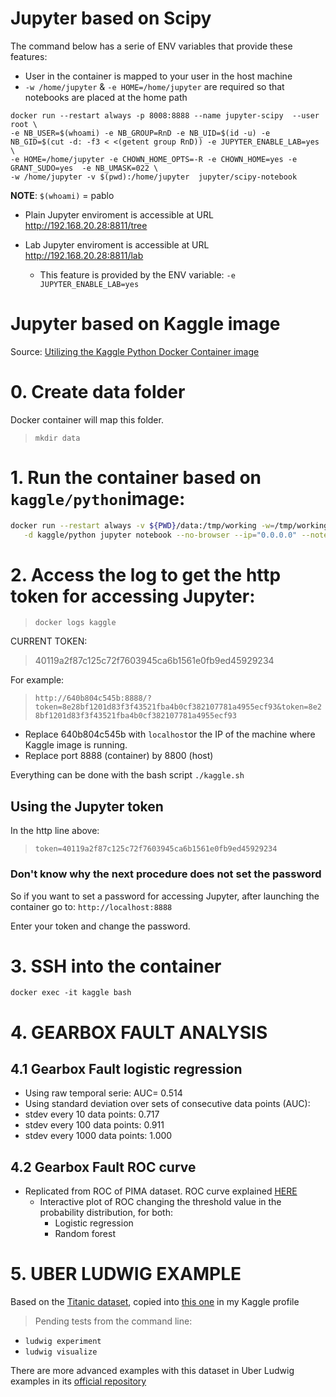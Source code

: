 # Jupyter based on Scipy
The command below has a serie of ENV variables that provide these features:
- User in the container is mapped to your user in the host machine
- `-w /home/jupyter` & `-e HOME=/home/jupyter` are required so that notebooks are placed at the home path

```docker
docker run --restart always -p 8008:8888 --name jupyter-scipy  --user root \
-e NB_USER=$(whoami) -e NB_GROUP=RnD -e NB_UID=$(id -u) -e NB_GID=$(cut -d: -f3 < <(getent group RnD)) -e JUPYTER_ENABLE_LAB=yes \
-e HOME=/home/jupyter -e CHOWN_HOME_OPTS=-R -e CHOWN_HOME=yes -e GRANT_SUDO=yes  -e NB_UMASK=022 \
-w /home/jupyter -v $(pwd):/home/jupyter  jupyter/scipy-notebook
```
**NOTE**: `$(whoami)` = pablo

- Plain Jupyter enviroment is accessible at URL http://192.168.20.28:8811/tree

- Lab Jupyter enviroment is accessible at URL http://192.168.20.28:8811/lab
  - This feature is provided by the ENV variable: `-e JUPYTER_ENABLE_LAB=yes`

# Jupyter based on Kaggle image

Source: [Utilizing the Kaggle Python Docker Container image](https://github.com/stefan-bergstein/Utilizing-the-Kaggle-Python-Docker-Container-image)

# 0. Create data folder
Docker container will map this folder.
>`mkdir data`

# 1. Run the container based on `kaggle/python`image:
```bash
docker run --restart always -v ${PWD}/data:/tmp/working -w=/tmp/working -p 8800:8888 --name kaggle \
   -d kaggle/python jupyter notebook --no-browser --ip="0.0.0.0" --notebook-dir=/tmp/working --allow-root
```

# 2. Access the log to get the http token for accessing Jupyter:
>`docker logs kaggle`

CURRENT TOKEN:
> 40119a2f87c125c72f7603945ca6b1561e0fb9ed45929234

For example:
>`http://640b804c545b:8888/?token=8e28bf1201d83f3f43521fba4b0cf382107781a4955ecf93&token=8e28bf1201d83f3f43521fba4b0cf382107781a4955ecf93`

- Replace 640b804c545b with `localhost`or the IP of the machine where Kaggle image is running.
- Replace port 8888 (container) by 8800 (host)

Everything can be done with the bash script `./kaggle.sh`

## Using the Jupyter token
In the http line above:
>`token=40119a2f87c125c72f7603945ca6b1561e0fb9ed45929234`

### Don't know why the next procedure does not set the password
So if you want to set a password for accessing Jupyter, after launching the container go to:
`http://localhost:8888`

Enter your token and change the password.

# 3. SSH into the container
`docker exec -it kaggle bash`

# 4. GEARBOX FAULT ANALYSIS
## 4.1 Gearbox Fault logistic regression
  - Using raw temporal serie: AUC= 0.514
  - Using standard deviation over sets of consecutive data points (AUC):
   - stdev every 10   data points: 0.717
   - stdev every 100  data points: 0.911
   - stdev every 1000 data points: 1.000

## 4.2 Gearbox Fault ROC curve
   - Replicated from ROC of PIMA dataset. ROC curve explained [HERE](https://towardsdatascience.com/mechanics-of-the-roc-curve-83b10ce3887f)
      - Interactive plot of ROC changing the threshold value in the probability distribution, for both:
         - Logistic regression
         - Random forest

# 5. UBER LUDWIG EXAMPLE
Based on the [Titanic dataset](https://www.kaggle.com/c/titanic/),  copied into [this one](https://www.kaggle.com/brjapon/titanic) in my Kaggle profile 
> Pending tests from the command line:
  - `ludwig experiment`
  - `ludwig visualize`

There are more advanced examples with this dataset in Uber Ludwig examples in its [official repository](https://github.com/ludwig-ai/ludwig/tree/master/examples/titanic)